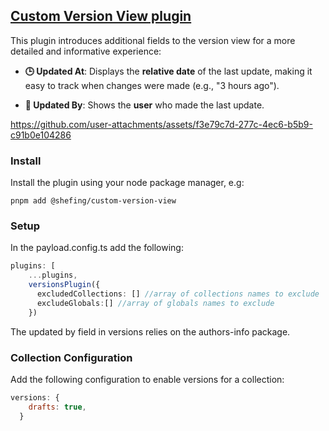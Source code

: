 ## [Custom Version View plugin](./src/index.ts)

This plugin introduces additional fields to the version view for a more detailed and informative experience:

- **🕒 Updated At**: Displays the **relative date** of the last update, making it easy to track when changes were made (e.g., "3 hours ago").
  
- **👤 Updated By**: Shows the **user** who made the last update.


https://github.com/user-attachments/assets/f3e79c7d-277c-4ec6-b5b9-c91b0e104286

### Install

Install the plugin using your node package manager, e.g:

`pnpm add @shefing/custom-version-view`
### Setup
In the payload.config.ts add the following:

```typescript
plugins: [
    ...plugins,
    versionsPlugin({
      excludedCollections: [] //array of collections names to exclude
      excludeGlobals:[] //array of globals names to exclude
    })
```
The updated by field in versions relies on the authors-info package.

### Collection Configuration

Add the following configuration to enable versions for a collection:

```javascript
versions: {
    drafts: true,
  }
```

